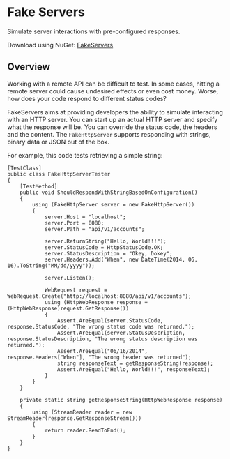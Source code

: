 # Fake Servers

Simulate server interactions with pre-configured responses.

Download using NuGet: [FakeServers](http://www.nuget.org/packages/FakeServers/)

## Overview
Working with a remote API can be difficult to test. In some cases, hitting a remote server could cause undesired effects or even cost money. Worse, how does your code respond to different status codes?

FakeServers aims at providing developers the ability to simulate interacting with an HTTP server. You can start up an actual HTTP server and specify what the response will be. You can override the status code, the headers and the content. The `FakeHttpServer` supports responding with strings, binary data or JSON out of the box.

For example, this code tests retrieving a simple string:

    [TestClass]
    public class FakeHttpServerTester
    {
        [TestMethod]
        public void ShouldRespondWithStringBasedOnConfiguration()
        {
            using (FakeHttpServer server = new FakeHttpServer())
            {
                server.Host = "localhost";
                server.Port = 8080;
                server.Path = "api/v1/accounts";

                server.ReturnString("Hello, World!!!");
                server.StatusCode = HttpStatusCode.OK;
                server.StatusDescription = "Okey, Dokey";
                server.Headers.Add("When", new DateTime(2014, 06, 16).ToString("MM/dd/yyyy"));

                server.Listen();

                WebRequest request = WebRequest.Create("http://localhost:8080/api/v1/accounts");
                using (HttpWebResponse response = (HttpWebResponse)request.GetResponse())
                {
                    Assert.AreEqual(server.StatusCode, response.StatusCode, "The wrong status code was returned.");
                    Assert.AreEqual(server.StatusDescription, response.StatusDescription, "The wrong status description was returned.");
                    Assert.AreEqual("06/16/2014", response.Headers["When"], "The wrong header was returned");
                    string responseText = getResponseString(response);
                    Assert.AreEqual("Hello, World!!!", responseText);
                }
            }
        }

        private static string getResponseString(HttpWebResponse response)
        {
            using (StreamReader reader = new StreamReader(response.GetResponseStream()))
            {
                return reader.ReadToEnd();
            }
        }
    }
